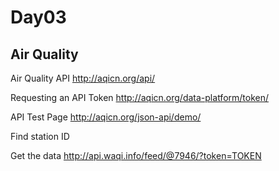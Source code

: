 # Day03

## Air Quality

Air Quality API
http://aqicn.org/api/

Requesting an API Token
http://aqicn.org/data-platform/token/

API Test Page
http://aqicn.org/json-api/demo/

Find station ID

Get the data
http://api.waqi.info/feed/@7946/?token=TOKEN
